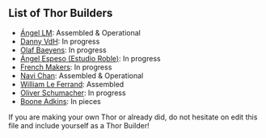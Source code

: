 ## List of Thor Builders

* [Ángel LM](https://hackaday.io/project/12989-thor): Assembled & Operational
* [Danny VdH](https://hackaday.io/project/16665-thor-robot-with-addons-and-gui): In progress
* [Olaf Baeyens](https://hackaday.io/project/16483-building-the-thor-robot): In progress
* [Ángel Espeso (Estudio Roble)](https://twitter.com/EstudioRoble): In progress
* [French Makers](https://twitter.com/@frenchmakers): In progress
* [Navi Chan](https://hackaday.io/navichan): Assembled & Operational
* [William Le Ferrand](https://groups.google.com/forum/#!topic/thor-opensource-3d-printable-robotic-arm/xrR8ILnFSqo): Assembled
* [Oliver Schumacher](https://groups.google.com/forum/#!topic/thor-opensource-3d-printable-robotic-arm/-1GhTLVNHaA): In progress
* [Boone Adkins](https://github.com/b-adkins): In pieces

If you are making your own Thor or already did, do not hesitate on edit this file and include yourself as a Thor Builder!
